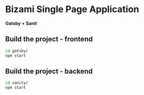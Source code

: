 # Bizami Single Page Application

**Gatsby + Sanit**

## Build the project - frontend

```bash
cd gatsby/
npm start
```

## Build the project - backend

```bash
cd sanity/
npm start
```
